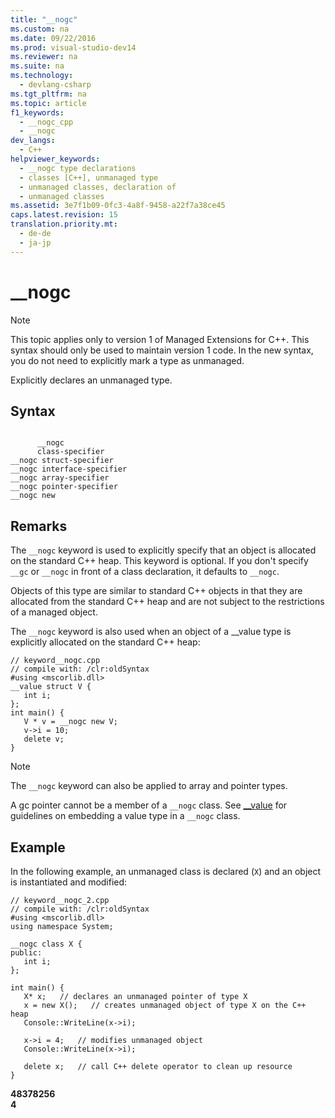 ```yaml
---
title: "__nogc"
ms.custom: na
ms.date: 09/22/2016
ms.prod: visual-studio-dev14
ms.reviewer: na
ms.suite: na
ms.technology: 
  - devlang-csharp
ms.tgt_pltfrm: na
ms.topic: article
f1_keywords: 
  - __nogc_cpp
  - __nogc
dev_langs: 
  - C++
helpviewer_keywords: 
  - __nogc type declarations
  - classes [C++], unmanaged type
  - unmanaged classes, declaration of
  - unmanaged classes
ms.assetid: 3e7f1b09-0fc3-4a8f-9458-a22f7a38ce45
caps.latest.revision: 15
translation.priority.mt: 
  - de-de
  - ja-jp
---
```

# __nogc
> [!NOTE]
>  This topic applies only to version 1 of Managed Extensions for C++. This syntax should only be used to maintain version 1 code. In the new syntax, you do not need to explicitly mark a type as unmanaged.  
  
 Explicitly declares an unmanaged type.  
  
## Syntax  
  
```  
  
      __nogc   
      class-specifier  
__nogc struct-specifier  
__nogc interface-specifier  
__nogc array-specifier  
__nogc pointer-specifier  
__nogc new  
```  
  
## Remarks  
 The `__nogc` keyword is used to explicitly specify that an object is allocated on the standard C++ heap. This keyword is optional. If you don't specify `__gc` or `__nogc` in front of a class declaration, it defaults to `__nogc`.  
  
 Objects of this type are similar to standard C++ objects in that they are allocated from the standard C++ heap and are not subject to the restrictions of a managed object.  
  
 The `__nogc` keyword is also used when an object of a __value type is explicitly allocated on the standard C++ heap:  
  
```  
// keyword__nogc.cpp  
// compile with: /clr:oldSyntax  
#using <mscorlib.dll>  
__value struct V {   
   int i;  
};  
int main() {  
   V * v = __nogc new V;  
   v->i = 10;  
   delete v;  
}  
```  
  
> [!NOTE]
>  The `__nogc` keyword can also be applied to array and pointer types.  
  
 A gc pointer cannot be a member of a `__nogc` class. See [__value](../vs140/__value.md) for guidelines on embedding a value type in a `__nogc` class.  
  
## Example  
 In the following example, an unmanaged class is declared (`X`) and an object is instantiated and modified:  
  
```  
// keyword__nogc_2.cpp  
// compile with: /clr:oldSyntax  
#using <mscorlib.dll>  
using namespace System;  
  
__nogc class X {  
public:  
   int i;  
};  
  
int main() {  
   X* x;   // declares an unmanaged pointer of type X  
   x = new X();   // creates unmanaged object of type X on the C++ heap  
   Console::WriteLine(x->i);  
  
   x->i = 4;   // modifies unmanaged object  
   Console::WriteLine(x->i);  
  
   delete x;   // call C++ delete operator to clean up resource  
}  
```  
  
 **48378256**  
**4**